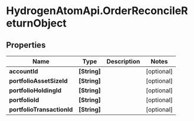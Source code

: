 # HydrogenAtomApi.OrderReconcileReturnObject

## Properties
Name | Type | Description | Notes
------------ | ------------- | ------------- | -------------
**accountId** | **[String]** |  | [optional] 
**portfolioAssetSizeId** | **[String]** |  | [optional] 
**portfolioHoldingId** | **[String]** |  | [optional] 
**portfolioId** | **[String]** |  | [optional] 
**portfolioTransactionId** | **[String]** |  | [optional] 


